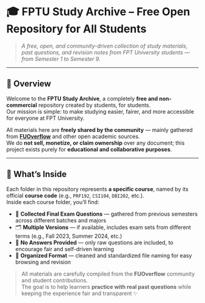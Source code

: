 # 🎓 FPTU Study Archive – Free Open Repository for All Students  

> *A free, open, and community-driven collection of study materials, past questions, and revision notes from FPT University students — from Semester 1 to Semester 9.*  

---

## 🌟 Overview  

Welcome to the **FPTU Study Archive**, a completely **free and non-commercial** repository created by students, for students.  
Our mission is simple: to make studying easier, fairer, and more accessible for everyone at FPT University.  

All materials here are **freely shared by the community** — mainly gathered from **[FUOverflow](https://fuoverflow.com)** and other open academic sources.  
We do **not sell, monetize, or claim ownership** over any document; this project exists purely for **educational and collaborative purposes**.  

---



## 🧠 What’s Inside  

Each folder in this repository represents **a specific course**, named by its official **course code** (e.g., `PRF192`, `CSI104`, `DBI202`, etc.).  
Inside each course folder, you’ll find:  

- 📘 **Collected Final Exam Questions** — gathered from previous semesters across different batches and majors  
- 🗂️ **Multiple Versions** — if available, includes exam sets from different terms (e.g., Fall 2023, Summer 2024, etc.)  
- 🚫 **No Answers Provided** — only raw questions are included, to encourage fair and self-driven learning  
- 🧩 **Organized Format** — cleaned and standardized file naming for easy browsing and revision  

> All materials are carefully compiled from the **FUOverflow** community and student contributions.  
> The goal is to help learners **practice with real past questions** while keeping the experience fair and transparent ✨  
